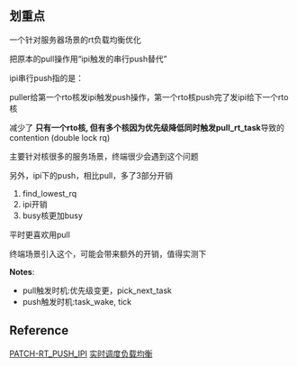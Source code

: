 ## 划重点

一个针对服务器场景的rt负载均衡优化

把原本的pull操作用“ipi触发的串行push替代”

ipi串行push指的是：

puller给第一个rto核发ipi触发push操作，第一个rto核push完了发ipi给下一个rto核

减少了 **只有一个rto核, 但有多个核因为优先级降低同时触发pull_rt_task**导致的contention (double lock rq)


主要针对核很多的服务场景，终端很少会遇到这个问题

另外，ipi下的push，相比pull，多了3部分开销
1. find_lowest_rq
2. ipi开销
3. busy核更加busy

平时更喜欢用pull

终端场景引入这个，可能会带来额外的开销，值得实测下

**Notes**:
* pull触发时机:优先级变更，pick_next_task
* push触发时机:task_wake, tick


## Reference
[PATCH-RT_PUSH_IPI](https://lore.kernel.org/lkml/20150318144946.2f3cc982@gandalf.local.home/)
[实时调度负载均衡](https://github.com/freelancer-leon/notes/blob/master/kernel/sched/sched_rt_load_balance.md)
